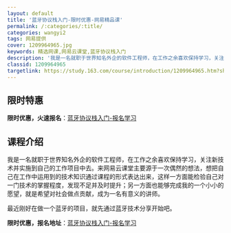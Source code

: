 ```yaml
---
layout: default
title: '蓝牙协议栈入门-限时优惠-网易精品课'
permalink: /:categories/:title/
categories: wangyi2
tags: 网易提供
cover: 1209964965.jpg
keywords: 精选网课,网易云课堂,蓝牙协议栈入门
description: '我是一名就职于世界知名外企的软件工程师，在工作之余喜欢保持学习，关注新技术并实施到自己的工作项目中去。来网易云课堂主要源'
classid: 1209964965
targetlink: https://study.163.com/course/introduction/1209964965.htm?share=1&shareId=1025206652&utm_campaign=share&utm_medium=iphoneShare&utm_source=&utm_u=1025206652
---
```


## 限时特惠

**限时优惠，火速报名**：[蓝牙协议栈入门-报名学习](https://study.163.com/course/introduction/1209964965.htm?share=1&shareId=1025206652&utm_campaign=share&utm_medium=iphoneShare&utm_source=&utm_u=1025206652)

## 课程介绍

我是一名就职于世界知名外企的软件工程师，在工作之余喜欢保持学习，关注新技术并实施到自己的工作项目中去。来网易云课堂主要源于一次偶然的想法，想把自己在工作中运用到的技术知识通过课程的形式表达出来，这样一方面能检验自己对一门技术的掌握程度，发现不足并及时提升；另一方面也能够完成我的一个小小的愿望，就是希望对社会做点贡献，成为一名有意义的讲师。



最近刚好在做一个蓝牙的项目，就先通过蓝牙技术分享开始吧。

**限时优惠，报名地址**：[蓝牙协议栈入门-报名学习](https://study.163.com/course/introduction/1209964965.htm?share=1&shareId=1025206652&utm_campaign=share&utm_medium=iphoneShare&utm_source=&utm_u=1025206652)

